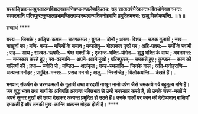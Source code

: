**यस्याङ्घ्रिकमलयुगलारुणविशदनखमणिषण्डमण्डलेष्वहिपतय: सह** **सात्वतर्षभैरेकान्तभक्तियोगेनावनमन्त: स्ववदनानि** **परिस्फुरत्कुण्डलप्रभामण्डितगण्डस्थलान्यतिमनोहराणि प्रमुदितमनस: खलु विलोकयन्ति. ॥ ४॥** 

शब्दार्थ **** 

**यस्य—** **जिसके** **; अङ्घ्रि-कमल—** **चरणकमल** **; युगल—** **दोनों** **; अरुण-विशद—** **चटक गुलाबी** **; नख—** **नाखूनों का** **; मणि-** **षण्ड—** **मणियों के समान** **; मण्डलेषु—** **गोलाकार पृष्ठों पर** **; अहि-पतय:—** **सर्पों के स्वामी** **; सह—** **साथ** **; सात्वत-ऋषभै:—** **श्रेष्ठ** **भक्तों के** **; एकान्त-भक्ति-योगेन—** **शुद्ध भक्ति के साथ** **; अवनमन्त:—** **नमस्कार करते हुए** **; स्व-वदनानि—** **अपने-अपने मुखों** **;** **परिस्फुरत्—** **चमकते हुए** **; कुण्डल—** **कान की बालियों की** **; प्रभा—** **ज्योति से** **; मण्डित—** **अलंकृत** **; गण्ड-स्थलानि—** **जिनके** **गाल** **; अति-मनोहराणि—** **अत्यन्त मनोहर** **; प्रमुदित-मनस:—** **प्रसन्न मन से** **; खलु—** **निस्संन्देह** **; विलोकयन्ति—** **देखते हैं।** **.** 

**भगवान् संकर्षण के चरणकमलों के गुलाबी तथा पारदर्शी नाखून मानो दर्पण जैसे** **चमकाये गये बहुमूल्य मणि हैं। जब शुद्ध भक्त तथा नागों के अधिपति अत्यन्त भक्तिभाव से उन्हें** **नमस्कार करते हैं, तो उनके चरण-नखों में अपने सुन्दर मुखों की छाया देखकर अत्यन्त प्रमुदित** **हो उठते हैं। उनके गालों पर कान की देदीप्यमान् बालियाँ दमकती हैं और उनकी मुख-कान्ति** **अत्यन्त मोहक होती है।** **** 